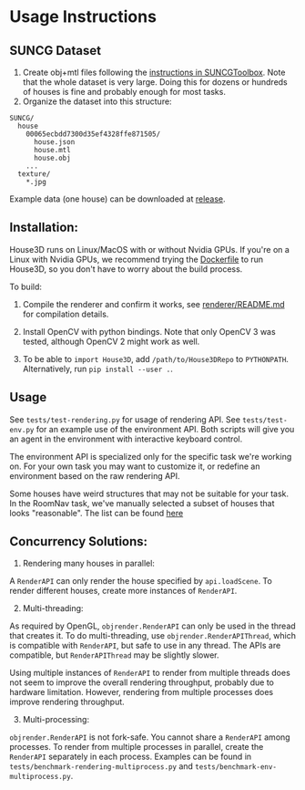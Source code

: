 
# Usage Instructions

## SUNCG Dataset
1. Create obj+mtl files following the [instructions in SUNCGToolbox](https://github.com/shurans/SUNCGtoolbox#convert-to-objmtl).
  Note that the whole dataset is very large. Doing this for dozens or hundreds of houses is fine and probably
  enough for most tasks.
2. Organize the dataset into this structure:

```
SUNCG/
  house
    00065ecbdd7300d35ef4328ffe871505/
      house.json
      house.mtl
      house.obj
    ...
  texture/
    *.jpg
```

Example data (one house) can be downloaded at [release](https://github.com/facebookresearch/House3D/releases/tag/example-data).

## Installation:

House3D runs on Linux/MacOS with or without Nvidia GPUs.
If you're on a Linux with Nvidia GPUs,
we recommend trying the [Dockerfile](Dockerfile) to run House3D,
so you don't have to worry about the build process.

To build:

1. Compile the renderer and confirm it works, see [renderer/README.md](renderer) for compilation details.

2. Install OpenCV with python bindings. Note that only OpenCV 3 was tested, although OpenCV 2 might work as well.

3. To be able to `import House3D`, add `/path/to/House3DRepo` to `PYTHONPATH`. Alternatively, run `pip install --user .`.

## Usage

See `tests/test-rendering.py` for usage of rendering API.
See `tests/test-env.py` for an example use of the environment API.
Both scripts will give you an agent in the environment with interactive keyboard control.

The environment API is specialized only for the specific task we're working on.
For your own task you may want to customize it, or redefine an environment based on the raw rendering API.

Some houses have weird structures that may not be suitable for your task.
In the RoomNav task, we've manually selected a subset of houses that looks "reasonable".
The list can be found [here](https://github.com/facebookresearch/House3D/releases/download/v0.9/all_houses.json)

## Concurrency Solutions:

1. Rendering many houses in parallel:

A `RenderAPI` can only render the house specified by `api.loadScene`. To render
different houses, create more instances of `RenderAPI`.

2. Multi-threading:

As required by OpenGL, `objrender.RenderAPI` can only be used in the thread that creates it.
To do multi-threading, use `objrender.RenderAPIThread`, which is compatible
with `RenderAPI`, but safe to use in any thread. The APIs are compatible, but
`RenderAPIThread` may be slightly slower.

Using multiple instances of `RenderAPI` to render from multiple threads does not
seem to improve the overall rendering throughput, probably due to hardware limitation.
However, rendering from multiple processes does improve rendering throughput.

3. Multi-processing:

`objrender.RenderAPI` is not fork-safe. You cannot share a `RenderAPI` among processes.
To render from multiple processes in parallel, create the `RenderAPI` separately
in each process. Examples can be found in
`tests/benchmark-rendering-multiprocess.py` and `tests/benchmark-env-multiprocess.py`.
